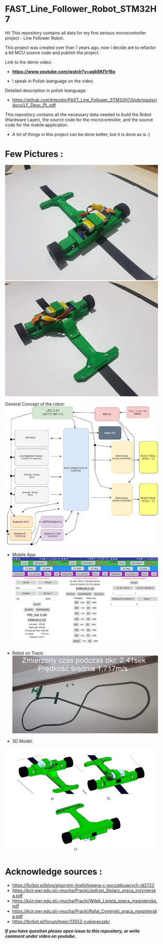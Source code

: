 # FAST_Line_Follower_Robot_STM32H7
Hi!
This repository contains all data for my first serious microcontroller project - Line Follower Robot.

This project was created over than 1 years ago, now i decide are to refactor a bit MCU source code and publish the project.

Link to the demo video: 
* **https://www.youtube.com/watch?v=agbSKf1r16o**

* I speak in Polish leanguage on the video.

Detailed description in polish leanguage:

* https://github.com/trteodor/FAST_Line_Follower_STM32H7/blob/master/docs/LF_Desc_PL.pdf

This repository contains all the necessary data needed to build the Robot (Hardware Layer), the source code for the microcontroller, and the source code for the mobile application.

* A lot of things in this project can be done better, but it is done as is :)

# Few Pictures :
![RobotPic1](https://github.com/trteodor/FAST_Line_Follower_STM32H7/blob/master/Pictures/20210125_161132.jpg)
![RobotPic2](https://github.com/trteodor/FAST_Line_Follower_STM32H7/blob/master/Pictures/20210125_161158.jpg)

General Concept of the robot:
![Gen Concept](https://github.com/trteodor/FAST_Line_Follower_STM32H7/blob/master/Pictures/General%20Concept%20of%20LF_v5.png)




* Mobile App:
![MobileApp](https://github.com/trteodor/FAST_Line_Follower_STM32H7/blob/master/Pictures/MobileApp.jpg)

* Robot on Track:
![NaTorze](https://github.com/trteodor/FAST_Line_Follower_STM32H7/blob/master/Pictures/OnTrack.PNG)

* 3D Model:

![3D_ModelPicture](https://github.com/trteodor/FAST_Line_Follower_STM32H7/blob/master/Pictures/3dModelPicturee.PNG)


# Acknowledge sources :
* https://forbot.pl/blog/algorytm-linefollowera-c-poczatkujacych-id2722
* https://kcir.pwr.edu.pl/~mucha/Pracki/Jedrzej_Stolarz_praca_inzynierska.pdf
* https://kcir.pwr.edu.pl/~mucha/Pracki/Witek_Lipieta_praca_magisterska.pdf
* https://kcir.pwr.edu.pl/~mucha/Pracki/Rafal_Cyminski_praca_magisterska.pdf
* https://forbot.pl/forum/topic/13552-cukiereczek/

**_If you have question please open issue to this repository, or write comment under video on youtube._**
